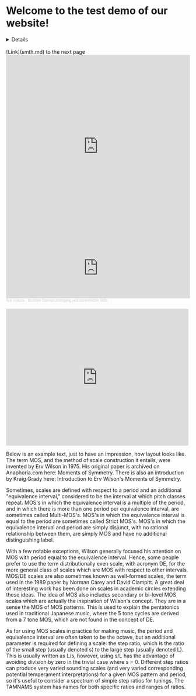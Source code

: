 # Welcome to the test demo of our website!
<details>
  <summary>Details</summary>
  Little spoiler to put information
</details>
<br>
[Link](smth.md) to the next page
<br>
<iframe width="100%" height="500" src="https://www.youtube.com/embed/uJ_yVK4I8xI?si=uK2GKox-HtkYPtnY" title="YouTube video player" frameborder="0" allow="accelerometer; autoplay; clipboard-write; encrypted-media; gyroscope; picture-in-picture; web-share" referrerpolicy="strict-origin-when-cross-origin" allowfullscreen></iframe>
<br>
<iframe width="100%" height="166" scrolling="no" frameborder="no" allow="autoplay" src="https://w.soundcloud.com/player/?url=https%3A//api.soundcloud.com/tracks/1896957294&color=%23ff5500&auto_play=false&hide_related=false&show_comments=true&show_user=true&show_reposts=false&show_teaser=true"></iframe><div style="font-size: 10px; color: #cccccc;line-break: anywhere;word-break: normal;overflow: hidden;white-space: nowrap;text-overflow: ellipsis; font-family: Interstate,Lucida Grande,Lucida Sans Unicode,Lucida Sans,Garuda,Verdana,Tahoma,sans-serif;font-weight: 100;"><a href="https://soundcloud.com/ilya-vyazov" title="Ilya Vyazov" target="_blank" style="color: #cccccc; text-decoration: none;">Ilya Vyazov</a> · <a href="https://soundcloud.com/ilya-vyazov/blutroter-sonnenuntergang-und-unheimliche-stille" title="blutroter Sonnenuntergang und unheimliche Stille" target="_blank" style="color: #cccccc; text-decoration: none;">blutroter Sonnenuntergang und unheimliche Stille</a></div>
<br>

<embed src="http://example.com/the.pdf" width="500" height="375" type="application/pdf">

Below is an example text, just to have an impression, how layout looks like.
The term MOS, and the method of scale construction it entails, were invented by Erv Wilson in 1975. His original paper is archived on Anaphoria.com here: Moments of Symmetry. There is also an introduction by Kraig Grady here: Introduction to Erv Wilson's Moments of Symmetry.

Sometimes, scales are defined with respect to a period and an additional "equivalence interval," considered to be the interval at which pitch classes repeat. MOS's in which the equivalence interval is a multiple of the period, and in which there is more than one period per equivalence interval, are sometimes called Multi-MOS's. MOS's in which the equivalence interval is equal to the period are sometimes called Strict MOS's. MOS's in which the equivalence interval and period are simply disjunct, with no rational relationship between them, are simply MOS and have no additional distinguishing label.

With a few notable exceptions, Wilson generally focused his attention on MOS with period equal to the equivalence interval. Hence, some people prefer to use the term distributionally even scale, with acronym DE, for the more general class of scales which are MOS with respect to other intervals. MOS/DE scales are also sometimes known as well-formed scales, the term used in the 1989 paper by Norman Carey and David Clampitt. A great deal of interesting work has been done on scales in academic circles extending these ideas. The idea of MOS also includes secondary or bi-level MOS scales which are actually the inspiration of Wilson's concept. They are in a sense the MOS of MOS patterns. This is used to explain the pentatonics used in traditional Japanese music, where the 5 tone cycles are derived from a 7 tone MOS, which are not found in the concept of DE.

As for using MOS scales in practice for making music, the period and equivalence interval are often taken to be the octave, but an additional parameter is required for defining a scale: the step ratio, which is the ratio of the small step (usually denoted s) to the large step (usually denoted L). This is usually written as L/s, however, using s/L has the advantage of avoiding division by zero in the trivial case where s = 0. Different step ratios can produce very varied sounding scales (and very varied corresponding potential temperament interpretations) for a given MOS pattern and period, so it's useful to consider a spectrum of simple step ratios for tunings. The TAMNAMS system has names for both specific ratios and ranges of ratios.
